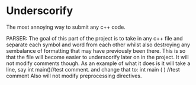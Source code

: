 # Underscorify
The most annoying way to submit any c++ code.

PARSER:
	The goal of this part of the project is to take in any c++ file and separate each symbol and word from each other whilst also destroying any sembalance of formatting
	that may have previously been there. This is so that the file will become easier to underscorify later on in the project. It will not modify comments though. As an 
	example of what it does is it will take a line, say int main()//test comment. and change that to: int main ( ) //test comment
	Also will not modify preprocessing directives.